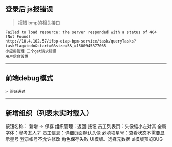 ﻿登录后 js报错误
---------

> 报错 bmp的相关接口

    Failed to load resource: the server responded with a status of 404 (Not Found)
    http://10.4.102.57/ifbp-eiap-bpm-service/task/queryTasks?taskFlag=todo&start=0&size=5&_=1500945877065
    小应用管理 三个get请求错误
    用户信息设置
    

----------
前端debug模式
---------
    > 验证通过

----------

新增组织（列表未实时载入）
-------------





按钮名称： 新增 -> 保存
组织管理：返回 按钮
员工列表页：头像缩小左对其
全局字体：参考友人才
员工信息：详细页面默认头像
必填项星号：查看状态不需要显示星号
登录帐号不允许修改
角色保存失败
UI模版。选择元数据
ui模版预览BUG